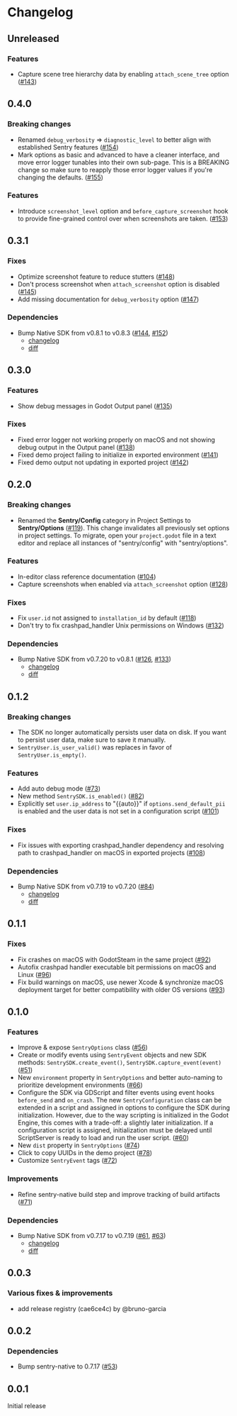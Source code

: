 # Changelog

## Unreleased

### Features

- Capture scene tree hierarchy data by enabling `attach_scene_tree` option ([#143](https://github.com/getsentry/sentry-godot/pull/143))

## 0.4.0

### Breaking changes

- Renamed `debug_verbosity` => `diagnostic_level` to better align with established Sentry features ([#154](https://github.com/getsentry/sentry-godot/pull/154))
- Mark options as basic and advanced to have a cleaner interface, and move error logger tunables into their own sub-page. This is a BREAKING change so make sure to reapply those error logger values if you're changing the defaults. ([#155](https://github.com/getsentry/sentry-godot/pull/155))

### Features

- Introduce `screenshot_level` option and `before_capture_screenshot` hook to provide fine-grained control over when screenshots are taken. ([#153](https://github.com/getsentry/sentry-godot/pull/153))

## 0.3.1

### Fixes

- Optimize screenshot feature to reduce stutters ([#148](https://github.com/getsentry/sentry-godot/pull/148))
- Don't process screenshot when `attach_screenshot` option is disabled ([#145](https://github.com/getsentry/sentry-godot/pull/145))
- Add missing documentation for `debug_verbosity` option ([#147](https://github.com/getsentry/sentry-godot/pull/147))

### Dependencies

- Bump Native SDK from v0.8.1 to v0.8.3 ([#144](https://github.com/getsentry/sentry-godot/pull/144), [#152](https://github.com/getsentry/sentry-godot/pull/152))
  - [changelog](https://github.com/getsentry/sentry-native/blob/master/CHANGELOG.md#083)
  - [diff](https://github.com/getsentry/sentry-native/compare/0.8.1...0.8.3)

## 0.3.0

### Features

- Show debug messages in Godot Output panel ([#135](https://github.com/getsentry/sentry-godot/pull/135))

### Fixes

- Fixed error logger not working properly on macOS and not showing debug output in the Output panel ([#138](https://github.com/getsentry/sentry-godot/pull/138))
- Fixed demo project failing to initialize in exported environment ([#141](https://github.com/getsentry/sentry-godot/pull/141))
- Fixed demo output not updating in exported project ([#142](https://github.com/getsentry/sentry-godot/pull/142))

## 0.2.0

### Breaking changes

- Renamed the **Sentry/Config** category in Project Settings to **Sentry/Options** ([#119](https://github.com/getsentry/sentry-godot/pull/119)). This change invalidates all previously set options in project settings. To migrate, open your `project.godot` file in a text editor and replace all instances of "sentry/config" with "sentry/options".

### Features

- In-editor class reference documentation ([#104](https://github.com/getsentry/sentry-godot/pull/104))
- Capture screenshots when enabled via `attach_screenshot` option ([#128](https://github.com/getsentry/sentry-godot/pull/128))

### Fixes

- Fix `user.id` not assigned to `installation_id` by default ([#118](https://github.com/getsentry/sentry-godot/pull/118))
- Don't try to fix crashpad_handler Unix permissions on Windows ([#132](https://github.com/getsentry/sentry-godot/pull/132))

### Dependencies

- Bump Native SDK from v0.7.20 to v0.8.1 ([#126](https://github.com/getsentry/sentry-godot/pull/126), [#133](https://github.com/getsentry/sentry-godot/pull/133))
  - [changelog](https://github.com/getsentry/sentry-native/blob/master/CHANGELOG.md#081)
  - [diff](https://github.com/getsentry/sentry-native/compare/0.7.20...0.8.1)

## 0.1.2

### Breaking changes

- The SDK no longer automatically persists user data on disk. If you want to persist user data, make sure to save it manually.
- `SentryUser.is_user_valid()` was replaces in favor of `SentryUser.is_empty()`.

### Features

- Add auto debug mode ([#73](https://github.com/getsentry/sentry-godot/pull/73))
- New method `SentrySDK.is_enabled()` ([#82](https://github.com/getsentry/sentry-godot/pull/82))
- Explicitly set `user.ip_address` to "{{auto}}" if `options.send_default_pii` is enabled and the user data is not set in a configuration script ([#101](https://github.com/getsentry/sentry-godot/pull/101))

### Fixes

- Fix issues with exporting crashpad_handler dependency and resolving path to crashpad_handler on macOS in exported projects ([#108](https://github.com/getsentry/sentry-godot/pull/108))

### Dependencies

- Bump Native SDK from v0.7.19 to v0.7.20 ([#84](https://github.com/getsentry/sentry-godot/pull/84))
  - [changelog](https://github.com/getsentry/sentry-native/blob/master/CHANGELOG.md#0720)
  - [diff](https://github.com/getsentry/sentry-native/compare/0.7.19...0.7.20)

## 0.1.1

### Fixes

- Fix crashes on macOS with GodotSteam in the same project ([#92](https://github.com/getsentry/sentry-godot/pull/92))
- Autofix crashpad handler executable bit permissions on macOS and Linux ([#96](https://github.com/getsentry/sentry-godot/pull/96))
- Fix build warnings on macOS, use newer Xcode & synchronize macOS deployment target for better compatibility with older OS versions ([#93](https://github.com/getsentry/sentry-godot/pull/93))

## 0.1.0

### Features

- Improve & expose `SentryOptions` class ([#56](https://github.com/getsentry/sentry-godot/pull/56))
- Create or modify events using `SentryEvent` objects and new SDK methods: `SentrySDK.create_event()`, `SentrySDK.capture_event(event)` ([#51](https://github.com/getsentry/sentry-godot/pull/51))
- New `environment` property in `SentryOptions` and better auto-naming to prioritize development environments ([#66](https://github.com/getsentry/sentry-godot/pull/66))
- Configure the SDK via GDScript and filter events using event hooks `before_send` and `on_crash`. The new `SentryConfiguration` class can be extended in a script and assigned in options to configure the SDK during initialization. However, due to the way scripting is initialized in the Godot Engine, this comes with a trade-off: a slightly later initialization. If a configuration script is assigned, initialization must be delayed until ScriptServer is ready to load and run the user script. ([#60](https://github.com/getsentry/sentry-godot/pull/60))
- New `dist` property in `SentryOptions` ([#74](https://github.com/getsentry/sentry-godot/pull/74))
- Click to copy UUIDs in the demo project ([#78](https://github.com/getsentry/sentry-godot/pull/78))
- Customize `SentryEvent` tags ([#72](https://github.com/getsentry/sentry-godot/pull/72))

### Improvements

- Refine sentry-native build step and improve tracking of build artifacts ([#71](https://github.com/getsentry/sentry-godot/pull/71))

### Dependencies

- Bump Native SDK from v0.7.17 to v0.7.19 ([#61](https://github.com/getsentry/sentry-godot/pull/61), [#63](https://github.com/getsentry/sentry-godot/pull/63))
  - [changelog](https://github.com/getsentry/sentry-native/blob/master/CHANGELOG.md#0719)
  - [diff](https://github.com/getsentry/sentry-native/compare/0.7.17...0.7.19)

## 0.0.3

### Various fixes & improvements

- add release registry (cae6ce4c) by @bruno-garcia

## 0.0.2

### Dependencies

- Bump sentry-native to 0.7.17 ([#53](https://github.com/getsentry/sentry-godot/pull/53))

## 0.0.1

Initial release
